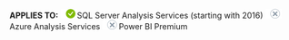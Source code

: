 **APPLIES TO:** ![yes](media/yes.png)SQL Server Analysis Services (starting with 2016) ![no](media/no.png)Azure Analysis Services ![no](media/no.png)Power BI Premium 